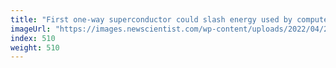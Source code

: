 ```yaml
---
title: "First one-way superconductor could slash energy used by computers"
imageUrl: "https://images.newscientist.com/wp-content/uploads/2022/04/27110322/SEI_100916112.jpg?width=600"
index: 510
weight: 510
---
```

